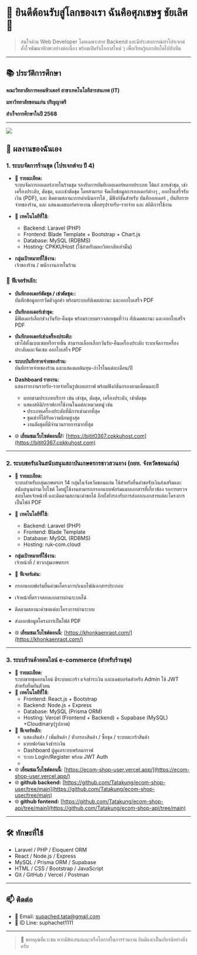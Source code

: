 # 👋 ยินดีต้อนรับสู่โลกของเรา ฉันคือศุภเชษฐ ชัยเลิศ 👋

> สนใจด้าน Web Developer โดยเฉพาะสาย Backend และมีประสบการณ์ทำโปรเจกต์
> ตั้งใจพัฒนาทักษะอย่างต่อเนื่อง พร้อมเปิดรับโอกาสใหม่ ๆ เพื่อเรียนรู้และเติบโตไปกับทีม

---

## 📚 ประวัติการศึกษา

**คณะวิทยาลัยการคอมพิวเตอร์ สาขาเทคโนโลยีสารสนเทศ (IT)** 

**มหาวิทยาลัยขอนแก่น ปริญญาตรี**

**สำเร็จการศึกษาในปี 2568**

---


<p align="left">
  <img src="https://skillicons.dev/icons?i=laravel,react,nodejs,php,express,mysql,js,html,css,bootstrap,git,github,vercel,postman,figma,canva" />
</p>

## 📂 ผลงานของฉันเอง

### 1. ระบบจัดการร้านชุด (โปรเจกต์จบ ปี 4)

- 📄 **รายละเอียด:**  
  ระบบจัดการออเดอร์ภายในร้านชุด รองรับการบันทึกออเดอร์หลายประเภท ได้แก่
การเช่าชุด, เช่าเครื่องประดับ, ตัดชุด, และเช่าตัดชุด โดยสามารถ จัดเก็บข้อมูลการออเดอร์ต่างๆ , ออกใบเสร็จรับเงิน (PDF), และ ติดตามสถานะการดำเนินการได้ , มีฟังก์ชันสำหรับ บันทึกออเดอร์ , บันทึกรายจ่ายของร้าน, และ แสดงแดชบอร์ดรายงาน เพื่อสรุปรายรับ-รายจ่าย และ สถิติการใช้งาน

- 🧰 **เทคโนโลยีที่ใช้:**  
  - Backend: Laravel (PHP)  
  - Frontend: Blade Template + Bootstrap + Chart.js  
  - Database: MySQL (RDBMS)  
  - Hosting: CPKKUHost (ใช้สำหรับมหาวิทยาลัยเท่านั้น)

- **กลุ่มเป้าหมายที่ใช้งาน:**  
  เจ้าของร้าน / พนักงานภายในร้าน

### 🧩 **ฟีเจอร์หลัก:**

- **บันทึกออเดอร์ตัดชุด / เช่าตัดชุด::**  
  บันทึกข้อมูลการวัดตัวลูกค้า พร้อมระบบอัปเดตสถานะ และออกใบเสร็จ PDF

- **บันทึกออเดอร์เช่าชุด:**  
  มีฟิลเตอร์เลือกช่วงวันรับ-คืนชุด พร้อมระบบตรวจสอบชุดที่ว่าง อัปเดตสถานะ และออกใบเสร็จ PDF

- **บันทึกออเดอร์เช่าเครื่องประดับ:**  
  เช่าได้ทั้งแบบเซตหรือรายชิ้น สามารถเลือกเลือกวันรับ-คืนเครื่องประดับ
  ระบบจัดการเครื่องประดับและจัดเซต
  ออกใบเสร็จ PDF

- **ระบบบันทึกรายจ่ายของร้าน:**  
  บันทึกรายจ่ายของร้าน และแสดงผลต้นทุน-กำไรในแต่ละเดือน/ปี

- **Dashboard รายงาน:**  
  แสดงรายงานรายรับ-รายจ่ายในรูปแบบกราฟ พร้อมฟังก์ชันกรองตามเดือนและปี  
  - แยกตามประเภทบริการ เช่น เช่าชุด, ตัดชุด, เครื่องประดับ, เช่าตัดชุด  
  - แสดงสถิติ/กราฟการใช้งานในแต่ละหมวดหมู่ เช่น  
    ▸ ประเภทเครื่องประดับที่มีการเช่ามากที่สุด  
    ▸ ชุดเช่าที่ได้รับความนิยมสูงสุด  
    ▸ งานตัดชุดที่มีจำนวนรายการมากที่สุด

- 🌐 **เยี่ยมชมเว็บไซต์ตอนนี้!:** [https://bitit0367.cpkkuhost.com](https://bitit0367.cpkkuhost.com)

---

### 2. ระบบขอรับเงินสนับสนุนสถาบันเกษตรกรชาวสวนยาง (กยท. จังหวัดขอนแก่น)

- 📄 **รายละเอียด:**  
ระบบสำหรับกลุ่มเกษตรกร 14 กลุ่มในจังหวัดขอนแก่น ใช้สำหรับยื่นคำขอรับเงินส่งเสริมและสนับสนุนผ่านเว็บไซต์ 
โดยผู้ใช้งานสามารถกรอกแบบฟอร์มแนบเอกสารที่เกี่ยวข้อง รอการตรวจสอบโดยเจ้าหน้าที่ และติดตามสถานะคำขอได้
อีกทั้งยังรองรับการส่งออกเอกสารแต่ละโครงการเป็นไฟล์ PDF

- 🧰 **เทคโนโลยีที่ใช้:**  
  - Backend: Laravel (PHP)  
  - Frontend: Blade Template  
  - Database: MySQL (RDBMS)  
  - Hosting: ruk-com.cloud
- **กลุ่มเป้าหมายที่ใช้งาน:**  
  เจ้าหน้าที่ / ชาวกลุ่มเกษตรกร

- 🧩 **ฟีเจอร์เด่น:**  
- กรอกแบบฟอร์มยื่นคำขอโครงการ/แนบไฟล์เอกสารประกอบ
- เจ้าหน้าที่ตรวจสอบเอกสารผ่านระบบได้ 
- ติดตามสถานะคำขอแต่ละโครงการผ่านระบบ
- ส่งออกข้อมูลโครงการเป็นไฟล์ PDF 

- 🌐 **เยี่ยมชมเว็บไซต์ตอนนี้:** [https://khonkaenraot.com/](https://khonkaenraot.com/)

---

### 3. ระบบร้านค้าออนไลน์ e-commerce (สำหรับร้านชุด)
- 📄 **รายละเอียด:**  
  ระบบขายชุดออนไลน์ มีระบบตะกร้า แจ้งชำระเงิน และแดชบอร์ดสำหรับ Admin ใช้ JWT สำหรับยืนยันตัวตน
- 🧰 **เทคโนโลยีที่ใช้:**  
  - Frontend: React.js + Bootstrap  
  - Backend: Node.js + Express  
  - Database: MySQL (Prisma ORM)  
  - Hosting: Vercel (Frontend + Backend) + Supabase (MySQL) +Cloudinary(รูปภาพ)
- 🧩 **ฟีเจอร์หลัก:**  
  - แสดงสินค้า / เพิ่มสินค้า / ตัวกรองสินค้า / ซื้อชุด / ระบบตะกร้าสินค้า  
  - แบบฟอร์มแจ้งชำระเงิน
  - Dashboard ผู้ดูแลระบบพร้อมกราฟ  
  - ระบบ Login/Register พร้อม JWT Auth
  - 
- 🌐 **เยี่ยมชมเว็บไซต์ตอนนี้:** [https://ecom-shop-user.vercel.app/](https://ecom-shop-user.vercel.app/)
- 🌐 **github backend:** [https://github.com/Tatakung/ecom-shop-user/tree/main](https://github.com/Tatakung/ecom-shop-user/tree/main)
- 🌐 **github fontend:** [https://github.com/Tatakung/ecom-shop-api/tree/main](https://github.com/Tatakung/ecom-shop-api/tree/main)

---

## 🛠️ ทักษะที่ใช้

- Laravel / PHP / Eloquent ORM  
- React / Node.js / Express  
- MySQL / Prisma ORM / Supabase  
- HTML / CSS / Bootstrap / JavaScript  
- Git / GitHub / Vercel / Postman  

---

## 📫 ติดต่อ

- 📧 Email: supached.tata@gmail.com  
- 💬 ID Line: suphachet1111
---

> 🙏 ขอบคุณที่แวะชม หากมีข้อเสนอแนะหรือโอกาสในการร่วมงาน ยินดีและเป็นเกียรติอย่างยิ่งครับ
